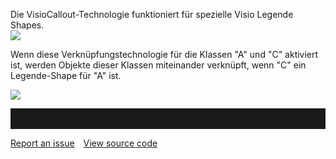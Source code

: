 

Die VisioCallout-Technologie funktioniert für spezielle Visio Legende
Shapes.  
![](//images.ctfassets.net/utx1h0gfm1om/Vh40W4iBoIi0SWIUOAuG2/8c3bed9844c864f6fd9272b251fbccfe/1018279.png)  
  
Wenn diese Verknüpfungstechnologie für die Klassen "A" und "C" aktiviert
ist, werden Objekte dieser Klassen miteinander verknüpft, wenn "C" ein
Legende-Shape für "A" ist.  
  
![](//images.ctfassets.net/utx1h0gfm1om/4dyzfuL4Ss8imcWoIKScEE/7ae6ab6d2cb87aa293673c3968a4928f/1018280.png)


<hr style="padding-top:2rem" />
<a href="https://github.com/process4/docs/issues" target="_blank" class="bgw btn btn-primary btn-lg shadow-sm">Report an issue</a>
<a href="https://github.com/process4/docs" target="_blank" class="bgw btn btn-primary btn-lg shadow-sm" style="margin-left:10px;">View source code</a>